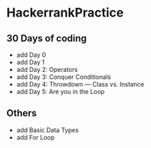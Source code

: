 # HackerrankPractice

## 30 Days of coding

- add Day 0
- add Day 1
- add Day 2: Operators
- add Day 3: Conquer Conditionals
- add Day 4: Throwdown — Class vs. Instance
- add Day 5: Are you in the Loop

## Others

- add Basic Data Types
- add For Loop

